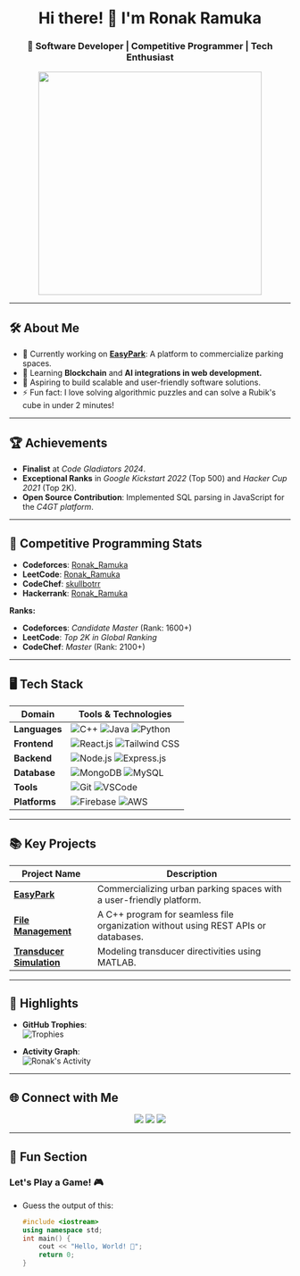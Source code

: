 <!-- Title Section -->
<h1 align="center">Hi there! 👋 I'm Ronak Ramuka</h1>
<h3 align="center">🚀 Software Developer | Competitive Programmer | Tech Enthusiast</h3>

<p align="center">
  <img src="https://media.giphy.com/media/qgQUggAC3Pfv687qPC/giphy.gif" width="400"/>
</p>

---

## 🛠️ About Me
- 🔭 Currently working on **[EasyPark](https://github.com/Ronak8595/EasyPark)**: A platform to commercialize parking spaces.
- 🌱 Learning **Blockchain** and **AI integrations in web development.**
- 🎯 Aspiring to build scalable and user-friendly software solutions.
- ⚡ Fun fact: I love solving algorithmic puzzles and can solve a Rubik's cube in under 2 minutes!

---

## 🏆 Achievements
- **Finalist** at *Code Gladiators 2024*.  
- **Exceptional Ranks** in *Google Kickstart 2022* (Top 500) and *Hacker Cup 2021* (Top 2K).  
- **Open Source Contribution**: Implemented SQL parsing in JavaScript for the *C4GT platform*.  

---

## 🏅 Competitive Programming Stats
- **Codeforces**: [Ronak_Ramuka](https://codeforces.com/profile/Ronak_Ramuka)  
- **LeetCode**: [Ronak_Ramuka](https://leetcode.com/Ronak_Ramuka)  
- **CodeChef**: [skullbotrr](https://www.codechef.com/users/skullbotrr)  
- **Hackerrank**: [Ronak_Ramuka](https://www.hackerrank.com/Ronak_Ramuka)

**Ranks:**
- **Codeforces**: *Candidate Master* (Rank: 1600+)
- **LeetCode**: *Top 2K in Global Ranking*
- **CodeChef**: *Master* (Rank: 2100+)

---

## 🖥️ Tech Stack
| Domain             | Tools & Technologies                                                                                  |
|---------------------|------------------------------------------------------------------------------------------------------|
| **Languages**       | ![C++](https://img.shields.io/badge/C++-blue?logo=cplusplus) ![Java](https://img.shields.io/badge/Java-orange?logo=java) ![Python](https://img.shields.io/badge/Python-green?logo=python) |
| **Frontend**        | ![React.js](https://img.shields.io/badge/React.js-blue?logo=react) ![Tailwind CSS](https://img.shields.io/badge/Tailwind%20CSS-blue?logo=tailwindcss) |
| **Backend**         | ![Node.js](https://img.shields.io/badge/Node.js-green?logo=node.js) ![Express.js](https://img.shields.io/badge/Express.js-lightgrey?logo=express) |
| **Database**        | ![MongoDB](https://img.shields.io/badge/MongoDB-green?logo=mongodb) ![MySQL](https://img.shields.io/badge/MySQL-blue?logo=mysql) |
| **Tools**           | ![Git](https://img.shields.io/badge/Git-black?logo=git) ![VSCode](https://img.shields.io/badge/VSCode-blue?logo=visualstudiocode) |
| **Platforms**       | ![Firebase](https://img.shields.io/badge/Firebase-yellow?logo=firebase) ![AWS](https://img.shields.io/badge/AWS-orange?logo=amazon) |

---

## 📚 Key Projects
| Project Name              | Description                                                                                                       |
|---------------------------|-------------------------------------------------------------------------------------------------------------------|
| **[EasyPark](https://github.com/Ronak8595/EasyPark)** | Commercializing urban parking spaces with a user-friendly platform.                                               |
| **[File Management](https://github.com/Ronak8595/FileManagement)** | A C++ program for seamless file organization without using REST APIs or databases.                             |
| **[Transducer Simulation](https://github.com/Ronak8595/TransducerSimulation)** | Modeling transducer directivities using MATLAB.                                                                |

---

## 🌟 Highlights
- **GitHub Trophies**:  
  ![Trophies](https://github-profile-trophy.vercel.app/?username=Ronak8595&theme=onestar&no-frame=true&column=6)

- **Activity Graph**:  
  ![Ronak's Activity](https://github-readme-activity-graph.cyclic.app/graph?username=Ronak8595&theme=react-dark)

---

## 🌐 Connect with Me
<p align="center">
  <a href="https://www.linkedin.com/in/RonakRamuka"><img src="https://img.shields.io/badge/LinkedIn-0077B5?logo=linkedin&logoColor=white" /></a>
  <a href="https://github.com/Ronak8595"><img src="https://img.shields.io/badge/GitHub-333?logo=github&logoColor=white" /></a>
  <a href="mailto:ronakramuka10@gmail.com"><img src="https://img.shields.io/badge/Email-EA4335?logo=gmail&logoColor=white" /></a>
</p>

---

## 🚀 Fun Section
### Let's Play a Game! 🎮
- Guess the output of this:  
  ```c++
  #include <iostream>
  using namespace std;
  int main() {
      cout << "Hello, World! 👋"; 
      return 0; 
  }
  ```
